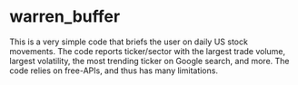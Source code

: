 # warren_buffer

This is a very simple code that briefs the user on daily US stock movements.
The code reports ticker/sector with the largest trade volume, largest volatility, the most trending ticker on Google search, and more.
The code relies on free-APIs, and thus has many limitations.
